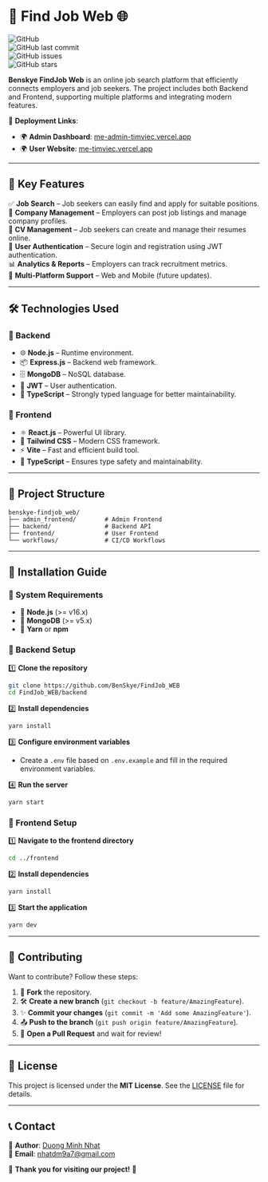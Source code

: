 # 🚀 Find Job Web 🌐  

![GitHub](https://img.shields.io/github/license/BenSkye/FindJob_WEB)  
![GitHub last commit](https://img.shields.io/github/last-commit/BenSkye/FindJob_WEB)  
![GitHub issues](https://img.shields.io/github/issues/BenSkye/FindJob_WEB)  
![GitHub stars](https://img.shields.io/github/stars/BenSkye/FindJob_WEB)  

**Benskye FindJob Web** is an online job search platform that efficiently connects employers and job seekers. The project includes both Backend and Frontend, supporting multiple platforms and integrating modern features.  

🔗 **Deployment Links**:  
- 🌍 **Admin Dashboard**: [me-admin-timviec.vercel.app](https://me-admin-timviec.vercel.app/)  
- 🌍 **User Website**: [me-timviec.vercel.app](https://me-timviec.vercel.app/)  

---

## 🎯 Key Features  

✅ **Job Search** – Job seekers can easily find and apply for suitable positions.  
🏢 **Company Management** – Employers can post job listings and manage company profiles.  
📄 **CV Management** – Job seekers can create and manage their resumes online.  
🔐 **User Authentication** – Secure login and registration using JWT authentication.  
📊 **Analytics & Reports** – Employers can track recruitment metrics.  
📱 **Multi-Platform Support** – Web and Mobile (future updates).  

---

## 🛠 Technologies Used  

### 🔧 Backend  
- 🌐 **Node.js** – Runtime environment.  
- 📦 **Express.js** – Backend web framework.  
- 🗄 **MongoDB** – NoSQL database.  
- 🔑 **JWT** – User authentication.  
- 🔄 **TypeScript** – Strongly typed language for better maintainability.  

### 🎨 Frontend  
- ⚛ **React.js** – Powerful UI library.  
- 🎨 **Tailwind CSS** – Modern CSS framework.  
- ⚡ **Vite** – Fast and efficient build tool.  
- 🔄 **TypeScript** – Ensures type safety and maintainability.  

---

## 📂 Project Structure  

```plaintext
benskye-findjob_web/
├── admin_frontend/        # Admin Frontend
├── backend/               # Backend API
├── frontend/              # User Frontend
└── workflows/             # CI/CD Workflows
```

---

## 🚀 Installation Guide  

### 🔹 System Requirements  
- 📌 **Node.js** (>= v16.x)  
- 📌 **MongoDB** (>= v5.x)  
- 📌 **Yarn** or **npm**  

### 🔧 Backend Setup  

1️⃣ **Clone the repository**  
```bash
git clone https://github.com/BenSkye/FindJob_WEB
cd FindJob_WEB/backend
```  

2️⃣ **Install dependencies**  
```bash
yarn install
```  

3️⃣ **Configure environment variables**  
- Create a `.env` file based on `.env.example` and fill in the required environment variables.  

4️⃣ **Run the server**  
```bash
yarn start
```  

### 🔧 Frontend Setup  

1️⃣ **Navigate to the frontend directory**  
```bash
cd ../frontend
```  

2️⃣ **Install dependencies**  
```bash
yarn install
```  

3️⃣ **Start the application**  
```bash
yarn dev
```  

---

## 🤝 Contributing  

Want to contribute? Follow these steps:  

1. 🍴 **Fork** the repository.  
2. 🛠 **Create a new branch** (`git checkout -b feature/AmazingFeature`).  
3. ✨ **Commit your changes** (`git commit -m 'Add some AmazingFeature'`).  
4. 📤 **Push to the branch** (`git push origin feature/AmazingFeature`).  
5. 🔄 **Open a Pull Request** and wait for review!  

---

## 📜 License  

This project is licensed under the **MIT License**. See the [LICENSE](LICENSE) file for details.  

---

## 📞 Contact  

👤 **Author**: [Duong Minh Nhat](https://github.com/BenSkye)  
📧 **Email**: [nhatdm9a7@gmail.com](mailto:nhatdm9a7@gmail.com)  

📢 **Thank you for visiting our project!** 🎉
